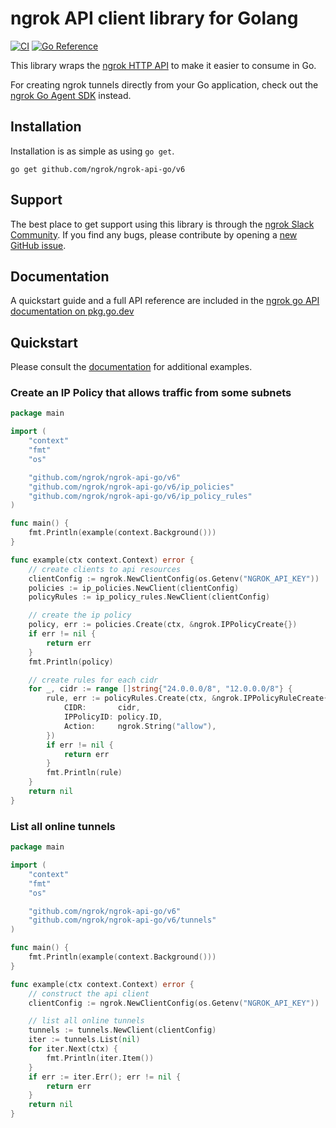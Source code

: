 <!-- Code generated for API Clients. DO NOT EDIT. -->

# ngrok API client library for Golang
[![CI](https://github.com/ngrok/ngrok-api-go/actions/workflows/ci.yml/badge.svg)](https://github.com/ngrok/ngrok-api-go/actions/workflows/ci.yml)
[![Go Reference](https://pkg.go.dev/badge/github.com/ngrok/ngrok-api-go.svg)](https://pkg.go.dev/github.com/ngrok/ngrok-api-go/v6)

This library wraps the [ngrok HTTP API](https://ngrok.com/docs/api) to make it
easier to consume in Go.

For creating ngrok tunnels directly from your Go application, check out the [ngrok Go Agent SDK](https://github.com/ngrok/ngrok-go) instead.

## Installation

Installation is as simple as using `go get`.

    go get github.com/ngrok/ngrok-api-go/v6

## Support

The best place to get support using this library is through the [ngrok Slack Community](https://ngrok.com/slack). If you find any bugs, please contribute by opening a [new GitHub issue](https://github.com/ngrok/ngrok-api-go/issues/new/choose).

## Documentation

A quickstart guide and a full API reference are included in the [ngrok go API documentation on pkg.go.dev](https://pkg.go.dev/github.com/ngrok/ngrok-api-go/v6)

## Quickstart

Please consult the [documentation](https://pkg.go.dev/github.com/ngrok/ngrok-api-go/v6) for additional examples.

### Create an IP Policy that allows traffic from some subnets

```go
package main

import (
	"context"
	"fmt"
	"os"

	"github.com/ngrok/ngrok-api-go/v6"
	"github.com/ngrok/ngrok-api-go/v6/ip_policies"
	"github.com/ngrok/ngrok-api-go/v6/ip_policy_rules"
)

func main() {
	fmt.Println(example(context.Background()))
}

func example(ctx context.Context) error {
	// create clients to api resources
	clientConfig := ngrok.NewClientConfig(os.Getenv("NGROK_API_KEY"))
	policies := ip_policies.NewClient(clientConfig)
	policyRules := ip_policy_rules.NewClient(clientConfig)

	// create the ip policy
	policy, err := policies.Create(ctx, &ngrok.IPPolicyCreate{})
	if err != nil {
		return err
	}
	fmt.Println(policy)

	// create rules for each cidr
	for _, cidr := range []string{"24.0.0.0/8", "12.0.0.0/8"} {
		rule, err := policyRules.Create(ctx, &ngrok.IPPolicyRuleCreate{
			CIDR:       cidr,
			IPPolicyID: policy.ID,
			Action:     ngrok.String("allow"),
		})
		if err != nil {
			return err
		}
		fmt.Println(rule)
	}
	return nil
}
```

### List all online tunnels

```go
package main

import (
	"context"
	"fmt"
	"os"

	"github.com/ngrok/ngrok-api-go/v6"
	"github.com/ngrok/ngrok-api-go/v6/tunnels"
)

func main() {
	fmt.Println(example(context.Background()))
}

func example(ctx context.Context) error {
	// construct the api client
	clientConfig := ngrok.NewClientConfig(os.Getenv("NGROK_API_KEY"))

	// list all online tunnels
	tunnels := tunnels.NewClient(clientConfig)
	iter := tunnels.List(nil)
	for iter.Next(ctx) {
		fmt.Println(iter.Item())
	}
	if err := iter.Err(); err != nil {
		return err
	}
	return nil
}
```
